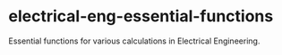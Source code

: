 # electrical-eng-essential-functions
Essential functions for various calculations in Electrical Engineering.
